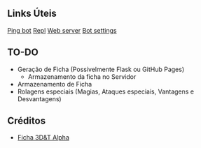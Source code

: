 ## Links Úteis

[Ping bot](https://uptimerobot.com/)
[Repl](https://replit.com/@paulinolimakl/3dandt-alpha-bot)
[Web server](https://3dandt-alpha-bot.paulinolimakl.repl.co/)
[Bot settings](https://discord.com/developers/applications/822648071867465748/bot)

## TO-DO

* Geração de Ficha (Possivelmente Flask ou GitHub Pages)
  - Armazenamento da ficha no Servidor
* Armazenamento de Ficha
* Rolagens especiais (Magias, Ataques especiais, Vantagens e Desvantagens)

## Créditos

- [Ficha 3D&T Alpha](https://github.com/jsanchesleao/ficha-3det)